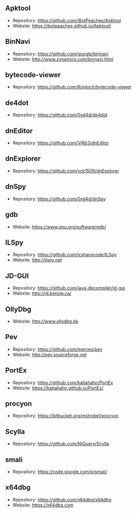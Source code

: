 Apktool
-------
- Repository: https://github.com/iBotPeaches/Apktool
- Website: https://ibotpeaches.github.io/Apktool/

BinNavi
-------
- Repository: https://github.com/google/binnavi
- Website: http://www.zynamics.com/binnavi.html

bytecode-viewer
---------------
- Repository: https://github.com/Konloch/bytecode-viewer

de4dot
------
- Repository: https://github.com/0xd4d/de4dot

dnEditor
--------
- Repository: https://github.com/ViRb3/dnEditor

dnExplorer
----------
- Repository: https://github.com/yck1509/dnExplorer

dnSpy
-----
- Repository: https://github.com/0xd4d/dnSpy

gdb
---
- Website: https://www.gnu.org/software/gdb/

ILSpy
-----
- Repository: https://github.com/icsharpcode/ILSpy
- Website: http://ilspy.net

JD-GUI
------
- Repository: https://github.com/java-decompiler/jd-gui
- Website: http://jd.benow.ca/

OllyDbg
-------
- Website: http://www.ollydbg.de

Pev
---
- Repository: https://github.com/merces/pev
- Website: http://pev.sourceforge.net

PortEx
------
- Repository: https://github.com/katjahahn/PortEx
- Website: https://katjahahn.github.io/PortEx/

procyon
-------
- Repository: https://bitbucket.org/mstrobel/procyon

Scylla
------
- Repository: https://github.com/NtQuery/Scylla

smali
-----
- Repository: https://code.google.com/p/smali/

x64dbg
------
- Repository: https://github.com/x64dbg/x64dbg
- Website: https://x64dbg.com


